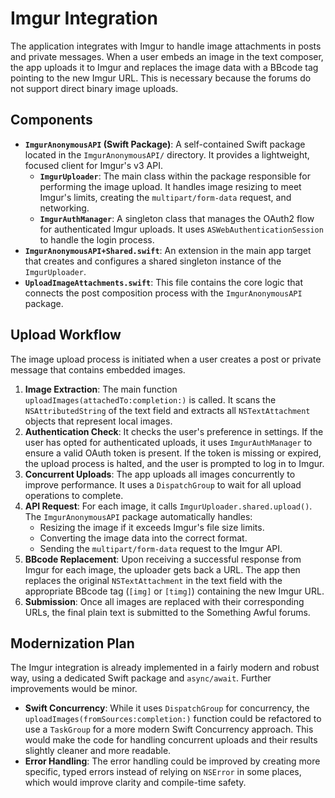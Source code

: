 # Imgur Integration

The application integrates with Imgur to handle image attachments in posts and private messages. When a user embeds an image in the text composer, the app uploads it to Imgur and replaces the image data with a BBcode tag pointing to the new Imgur URL. This is necessary because the forums do not support direct binary image uploads.

## Components

-   **`ImgurAnonymousAPI` (Swift Package)**: A self-contained Swift package located in the `ImgurAnonymousAPI/` directory. It provides a lightweight, focused client for Imgur's v3 API.
    -   **`ImgurUploader`**: The main class within the package responsible for performing the image upload. It handles image resizing to meet Imgur's limits, creating the `multipart/form-data` request, and networking.
    -   **`ImgurAuthManager`**: A singleton class that manages the OAuth2 flow for authenticated Imgur uploads. It uses `ASWebAuthenticationSession` to handle the login process.
-   **`ImgurAnonymousAPI+Shared.swift`**: An extension in the main app target that creates and configures a shared singleton instance of the `ImgurUploader`.
-   **`UploadImageAttachments.swift`**: This file contains the core logic that connects the post composition process with the `ImgurAnonymousAPI` package.

## Upload Workflow

The image upload process is initiated when a user creates a post or private message that contains embedded images.

1.  **Image Extraction**: The main function `uploadImages(attachedTo:completion:)` is called. It scans the `NSAttributedString` of the text field and extracts all `NSTextAttachment` objects that represent local images.
2.  **Authentication Check**: It checks the user's preference in settings. If the user has opted for authenticated uploads, it uses `ImgurAuthManager` to ensure a valid OAuth token is present. If the token is missing or expired, the upload process is halted, and the user is prompted to log in to Imgur.
3.  **Concurrent Uploads**: The app uploads all images concurrently to improve performance. It uses a `DispatchGroup` to wait for all upload operations to complete.
4.  **API Request**: For each image, it calls `ImgurUploader.shared.upload()`. The `ImgurAnonymousAPI` package automatically handles:
    -   Resizing the image if it exceeds Imgur's file size limits.
    -   Converting the image data into the correct format.
    -   Sending the `multipart/form-data` request to the Imgur API.
5.  **BBcode Replacement**: Upon receiving a successful response from Imgur for each image, the uploader gets back a URL. The app then replaces the original `NSTextAttachment` in the text field with the appropriate BBcode tag (`[img]` or `[timg]`) containing the new Imgur URL.
6.  **Submission**: Once all images are replaced with their corresponding URLs, the final plain text is submitted to the Something Awful forums.

## Modernization Plan

The Imgur integration is already implemented in a fairly modern and robust way, using a dedicated Swift package and `async/await`. Further improvements would be minor.

-   **Swift Concurrency**: While it uses `DispatchGroup` for concurrency, the `uploadImages(fromSources:completion:)` function could be refactored to use a `TaskGroup` for a more modern Swift Concurrency approach. This would make the code for handling concurrent uploads and their results slightly cleaner and more readable.
-   **Error Handling**: The error handling could be improved by creating more specific, typed errors instead of relying on `NSError` in some places, which would improve clarity and compile-time safety. 
